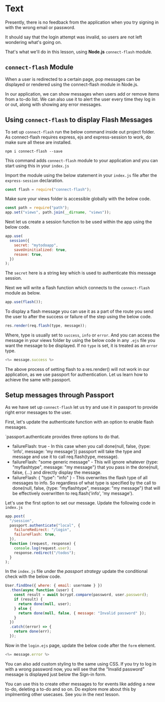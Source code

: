 # Text

Presently, there is no feedback from the application when you try signing in with the wrong email or password.

It should say that the login attempt was invalid, so users are not left wondering what's going on.

That's what we'll do in this lesson, using **Node.js** `connect-flash` module.

## `connect-flash` Module

When a user is redirected to a certain page, pop messages can be displayed or rendered using the connect-flash module in Node.js.

In our application, we can show messages when users add or remove items from a to-do list. We can also use it to alert the user every time they log in or out, along with showing any error messages.

## Using `connect-flash` to display Flash Messages

To set up `connect-flash` run the below command inside out project folder. As connect-flash requires express, ejs and express-session to work, do make sure all these are installed.

```
npm i connect-flash --save
```

This command adds `connect-flash` module to your application and you can start using this in your `index.js`

Import the module using the below statement in your `index.js` file after the `express-session` declaration.

```js
const flash = require("connect-flash");
```

Make sure your views folder is accessible globally with the below code.

```js
const path = require("path");
app.set("views", path.join(__dirname, "views"));
```

Next let us create a session function to be used within the app using the below code.

```js
app.use(
  session({
    secret: "mytodoapp",
    saveUninitialized: true,
    resave: true,
  })
);
```

The `secret` here is a string key which is used to authenticate this message session.

Next we will write a flash function which connects to the `connect-flash` module as below.

```js
app.use(flash());
```

To display a flash message you can use it as a part of the route you send the user to after the success or failure of the step using the below code.

```js
res.render(req.flash(type, message));
```

Where, type is usually set to `success`, `info` or `error`. And you can access the message in your views folder by using the below code in any `.ejs` file you want the message to be displayed. If no `type` is set, it is treated as an `error` type.

```js
<%= message.success %>
```

The above process of setting flash to a res.render() will not work in our application, as we use passport for authentication. Let us learn how to achieve the same with passport.

## Setup messages through Passport

As we have set up `connect-flash` let us try and use it in passport to provide right error messages to the user.

First, let's update the authenticate function with an option to enable flash messages.

`passport.authenticate provides three options to do that.

- failureFlash: true - In this case when you call done(null, false, {type: 'info', message: 'my message'}) passport will take the type and message and use it to call req.flash(type, message).
- failureFlash: "some generic message" - This will ignore whatever {type: "myflashtype", message: "my message"} that you pass in the done(null, false, {...} and directly display the message.
- failureFlash: { "type": "info" } - This overwrites the flash type of all messages to info. So regardless of what type is specified by the call to done(null, false, {type: "myflashtype", message: "my message"} that will be effectively overwritten to req.flash('info', 'my message').

Let's use the first option to set our message. Update the following code in `index.js`

```js
app.post(
  "/session",
  passport.authenticate("local", {
    failureRedirect: "/login",
    failureFlash: true,
  }),
  function (request, response) {
    console.log(request.user);
    response.redirect("/todos");
  }
);
```

In the `index.js` file under the _passport strategy_ update the conditional check with the below code.

```js
User.findOne({ where: { email: username } })
  .then(async function (user) {
    const result = await bcrypt.compare(password, user.password);
    if (result) {
      return done(null, user);
    } else {
      return done(null, false, { message: "Invalid password" });
    }
  })
  .catch((error) => {
    return done(err);
  });
```

Now in the `login.ejs` page, update the below code after the `form` element.

```js
<%= message.error %>
```

You can also add custom styling to the same using CSS. If you try to log in with a wrong password now, you will see that the "Invalid password" message is displayed just below the Sign-in form.

You can use this to create other messages to for events like adding a new to-do, deleting a to-do and so on. Do explore more about this by implmenting other usecases. See you in the next lesson.
